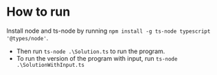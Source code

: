 # How to run
Install node and ts-node by running ```npm install -g ts-node typescript '@types/node'```.
- Then run ```ts-node .\Solution.ts``` to run the program.
- To run the version of the program with input, run ```ts-node .\SolutionWithInput.ts```
